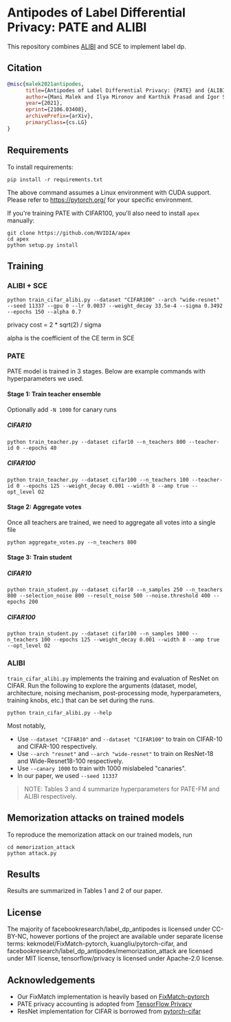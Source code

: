 # Antipodes of Label Differential Privacy: PATE and ALIBI

This repository combines [ALIBI](https://arxiv.org/abs/2106.03408) and SCE to implement label dp.

## Citation
```bibtex
@misc{malek2021antipodes,
      title={Antipodes of Label Differential Privacy: {PATE} and {ALIBI}},
      author={Mani Malek and Ilya Mironov and Karthik Prasad and Igor Shilov and Florian Tram{\`e}r},
      year={2021},
      eprint={2106.03408},
      archivePrefix={arXiv},
      primaryClass={cs.LG}
}
```

## Requirements

To install requirements:

```setup
pip install -r requirements.txt
```
The above command assumes a Linux environment with CUDA support. Please refer to https://pytorch.org/ for your specific environment.

If you're training PATE with CIFAR100, you'll also need to install `apex` manually:
```setup
git clone https://github.com/NVIDIA/apex
cd apex
python setup.py install
```

## Training

### ALIBI + SCE

```commandline
python train_cifar_alibi.py --dataset "CIFAR100" --arch "wide-resnet" --seed 11337 --gpu 0 --lr 0.0037 --weight_decay 33.5e-4 --sigma 0.3492 --epochs 150 --alpha 0.7
```

privacy cost = 2 * sqrt(2) / sigma

alpha is the coefficient of the CE term in SCE

### PATE
PATE model is trained in 3 stages. Below are example commands with hyperparameters we used.

#### Stage 1: Train teacher ensemble
Optionally add `-N 1000` for canary runs
##### CIFAR10
```commandline
python train_teacher.py --dataset cifar10 --n_teachers 800 --teacher-id 0 --epochs 40
```

##### CIFAR100
```commandline
python train_teacher.py --dataset cifar100 --n_teachers 100 --teacher-id 0 --epochs 125 --weight_decay 0.001 --width 8 --amp true --opt_level O2
```

#### Stage 2: Aggregate votes
Once all teachers are trained, we need to aggregate all votes into a single file

```commandline
python aggregate_votes.py --n_teachers 800
```

#### Stage 3: Train student

##### CIFAR10

```commandline
python train_student.py --dataset cifar10 --n_samples 250 --n_teachers 800 --selection_noise 800 --result_noise 500 --noise.threshold 400 --epochs 200
```

##### CIFAR100
```commandline
python train_student.py --dataset cifar100 --n_samples 1000 --n_teachers 100 --epochs 125 --weight_decay 0.001 --width 8 --amp true --opt_level O2
```

### ALIBI
`train_cifar_alibi.py` implements the training and evaluation of ResNet on CIFAR.
Run the following to explore the arguments (dataset, model, architecture, noising mechanism, post-processing mode, hyperparameters, training knobs, etc.) that can be set during the runs.
```commandline
python train_cifar_alibi.py --help
```
Most notably,
* Use `--dataset "CIFAR10"` and `--dataset "CIFAR100"` to train on CIFAR-10 and CIFAR-100 respectively.
* Use `--arch "resnet"` and `--arch "wide-resnet"` to train on ResNet-18 and Wide-Resnet18-100 respectively.
* Use `--canary 1000` to train with 1000 mislabeled "canaries".
* In our paper, we used `--seed 11337`

> NOTE: Tables 3 and 4 summarize hyperparameters for PATE-FM and ALIBI respectively.

## Memorization attacks on trained models
To reproduce the memorization attack on our trained models, run
```commandline
cd memorization_attack
python attack.py
```

## Results
Results are summarized in Tables 1 and 2 of our paper.


## License
The majority of facebookresearch/label_dp_antipodes is licensed under CC-BY-NC, however portions of the project are available under separate license terms: kekmodel/FixMatch-pytorch, kuangliu/pytorch-cifar, and facebookresearch/label_dp_antipodes/memorization_attack are licensed under MIT license, tensorflow/privacy is licensed under Apache-2.0 license.


## Acknowledgements
* Our FixMatch implementation is heavily based on [FixMatch-pytorch](https://github.com/kekmodel/FixMatch-pytorch)
* PATE privacy accounting is adopted from [TensorFlow Privacy](https://github.com/tensorflow/privacy/tree/master/research/pate_2018/ICLR2018)
* ResNet implementation for CIFAR is borrowed from [pytorch-cifar](https://github.com/kuangliu/pytorch-cifar/blob/master/models/resnet.py)
